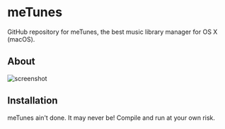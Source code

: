 meTunes
========
GitHub repository for meTunes, the best music library manager for OS X (macOS).

About
-----
![screenshot](https://i.imgur.com/UJJ1qC0.png)

Installation
------------
meTunes ain't done. It may never be! Compile and run at your own risk.